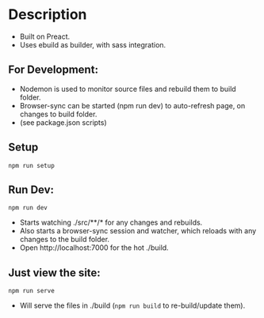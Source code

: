 # Description
* Built on Preact.
* Uses ebuild as builder, with sass integration. 

## For Development:
* Nodemon is used to monitor source files and rebuild them to build folder. 
* Browser-sync can be started (npm run dev) to auto-refresh page, on changes to build folder.
* (see package.json scripts)

## Setup
```npm run setup```

## Run Dev:
```npm run dev```
* Starts watching ./src/**/* for any changes and rebuilds.
* Also starts a browser-sync session and watcher, which reloads with any changes to the build folder.
* Open http://localhost:7000 for the hot ./build.

## Just view the site:
```npm run serve```
* Will serve the files in ./build (```npm run build``` to re-build/update them).